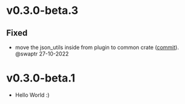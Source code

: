 # v0.3.0-beta.3

## Fixed
- move the json_utils inside from plugin to common crate ([commit](https://github.com/laanwj/cln4rust/commit/1e3bd3018f1277a21429c1791a5a26b6ef600dfd)). @swaptr 27-10-2022


# v0.3.0-beta.1
- Hello World :)